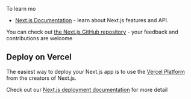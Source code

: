 
To learn mo
- [Next.js Documentation](https://nextjs.org/docs) - learn about Next.js features and API.
  
You can check out [the Next.js GitHub repository](https://github.com/vercel/next.js/) - your feedback and contributions are welcome
## Deploy on Vercel
The easiest way to deploy your Next.js app is to use the [Vercel Platform](https://vercel.com/new?utm_medium=default-template&filter=next.js&utm_source=create-next-app&utm_campaign=create-next-app-readme) from the creators of Next.js.

Check out our [Next.js deployment documentation](https://nextjs.org/docs/deployment) for more detail
